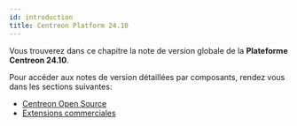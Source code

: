 ```yaml
---
id: introduction
title: Centreon Platform 24.10
---
```


Vous trouverez dans ce chapitre la note de version globale de la **Plateforme Centreon 24.10**.

Pour accéder aux notes de version détaillées par composants, rendez vous dans les sections suivantes:

- [Centreon Open Source](centreon-os.mdx)
- [Extensions commerciales](centreon-commercial-extensions.mdx)
